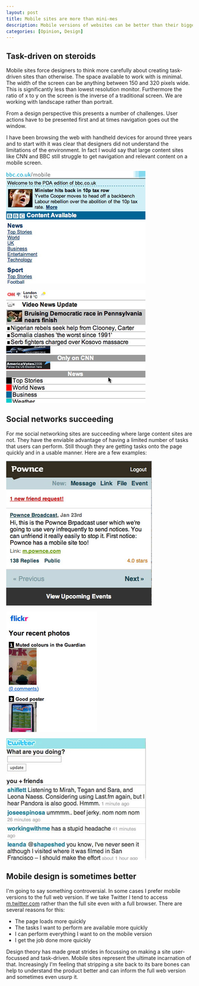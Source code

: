 ```yaml
--- 
layout: post
title: Mobile sites are more than mini-mes
description: Mobile versions of websites can be better than their bigger, richer web versions. Moreover user-focussed, task-driven mobile sites can inform and improve their bigger brothers.
categories: [Opinion, Design]
---
```

## Task-driven on steroids

Mobile sites force designers to think more carefully about creating task-driven sites than otherwise. The space available to work with is minimal. The width of the screen can be anything between 150 and 320 pixels wide. This is significantly less than lowest resolution monitor. Furthermore the ratio of x to y on the screen is the inverse of a traditional screen. We are working with landscape rather than portrait.

From a design perspective this presents a number of challenges. User actions have to be presented first and at times navigation goes out the window. 

I have been browsing the web with handheld devices for around three years and to start with it was clear that designers did not understand the limitations of the environment. In fact I would say that large content sites like CNN and BBC still struggle to get navigation and relevant content on a mobile screen.

![BBC Mobile Edition][1] 

![CNN Mobile Edition][2] 

## Social networks succeeding

For me social networking sites are succeeding where large content sites are not. They have the enviable advantage of having a limited number of tasks that users can perform. Still though they are getting tasks onto the page quickly and in a usable manner. Here are a few examples:

![Pownce Mobile Edition][3] 

![Flickr Mobile Edition][4] 

![Twitter Mobile Edition][5] 

## Mobile design is sometimes better

I'm going to say something controversial. In some cases I prefer mobile versions to the full web version. If we take Twitter I tend to access [m.twitter.com][6] rather than the full site even with a full browser. There are several reasons for this:

*   The page loads more quickly
*   The tasks I want to perform are available more quickly
*   I can perform everything I want to on the mobile version
*   I get the job done more quickly

Design theory has made great strides in focussing on making a site user-focussed and task-driven. Mobile sites represent the ultimate incarnation of that. Increasingly I'm feeling that stripping a site back to its bare bones can help to understand the product better and can inform the full web version and sometimes even usurp it.

 [1]: /images/articles/bbc.jpg
 [2]: /images/articles/cnn.jpg
 [3]: /images/articles/pownce.jpg
 [4]: /images/articles/flickr.jpg
 [5]: /images/articles/twitter.jpg
 [6]: http://m.twitter.com/
